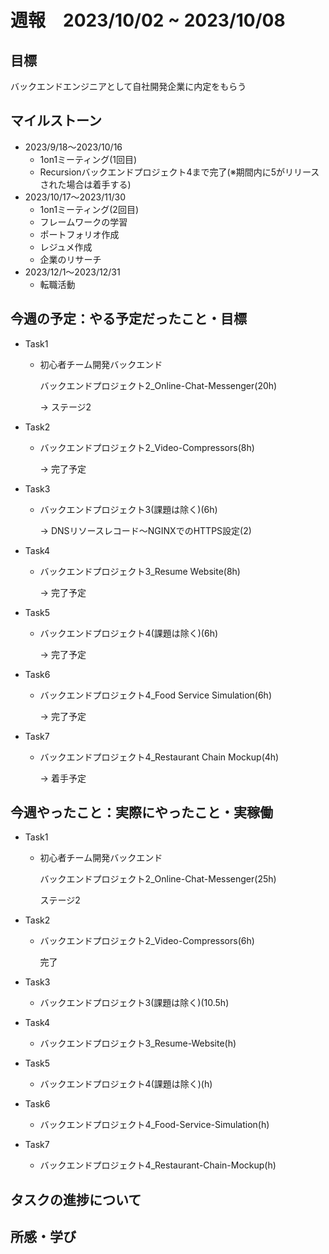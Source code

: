 # 週報　2023/10/02 ~ 2023/10/08

## 目標
バックエンドエンジニアとして自社開発企業に内定をもらう

## マイルストーン
- 2023/9/18〜2023/10/16
    - 1on1ミーティング(1回目)
    - Recursionバックエンドプロジェクト4まで完了(※期間内に5がリリースされた場合は着手する)
- 2023/10/17〜2023/11/30
    - 1on1ミーティング(2回目)
    - フレームワークの学習
    - ポートフォリオ作成
    - レジュメ作成
    - 企業のリサーチ
- 2023/12/1〜2023/12/31
    - 転職活動

## 今週の予定：やる予定だったこと・目標
- Task1
    - 初心者チーム開発バックエンド

        バックエンドプロジェクト2_Online-Chat-Messenger(20h)
        
        → ステージ2


- Task2
    - バックエンドプロジェクト2_Video-Compressors(8h)

        → 完了予定

- Task3
    - バックエンドプロジェクト3(課題は除く)(6h)

        → DNSリソースレコード〜NGINXでのHTTPS設定(2)

- Task4
    - バックエンドプロジェクト3_Resume Website(8h)

        → 完了予定

- Task5
    - バックエンドプロジェクト4(課題は除く)(6h)

        → 完了予定

- Task6
    - バックエンドプロジェクト4_Food Service Simulation(6h)

        → 完了予定

- Task7
    - バックエンドプロジェクト4_Restaurant Chain Mockup(4h)

        → 着手予定

## 今週やったこと：実際にやったこと・実稼働
- Task1
    - 初心者チーム開発バックエンド

        バックエンドプロジェクト2_Online-Chat-Messenger(25h)
        
        ステージ2


- Task2
    - バックエンドプロジェクト2_Video-Compressors(6h)

        完了

- Task3
    - バックエンドプロジェクト3(課題は除く)(10.5h)

        

- Task4
    - バックエンドプロジェクト3_Resume-Website(h)

        

- Task5
    - バックエンドプロジェクト4(課題は除く)(h)

        

- Task6
    - バックエンドプロジェクト4_Food-Service-Simulation(h)

        

- Task7
    - バックエンドプロジェクト4_Restaurant-Chain-Mockup(h)


        

## タスクの進捗について

    
## 所感・学び
